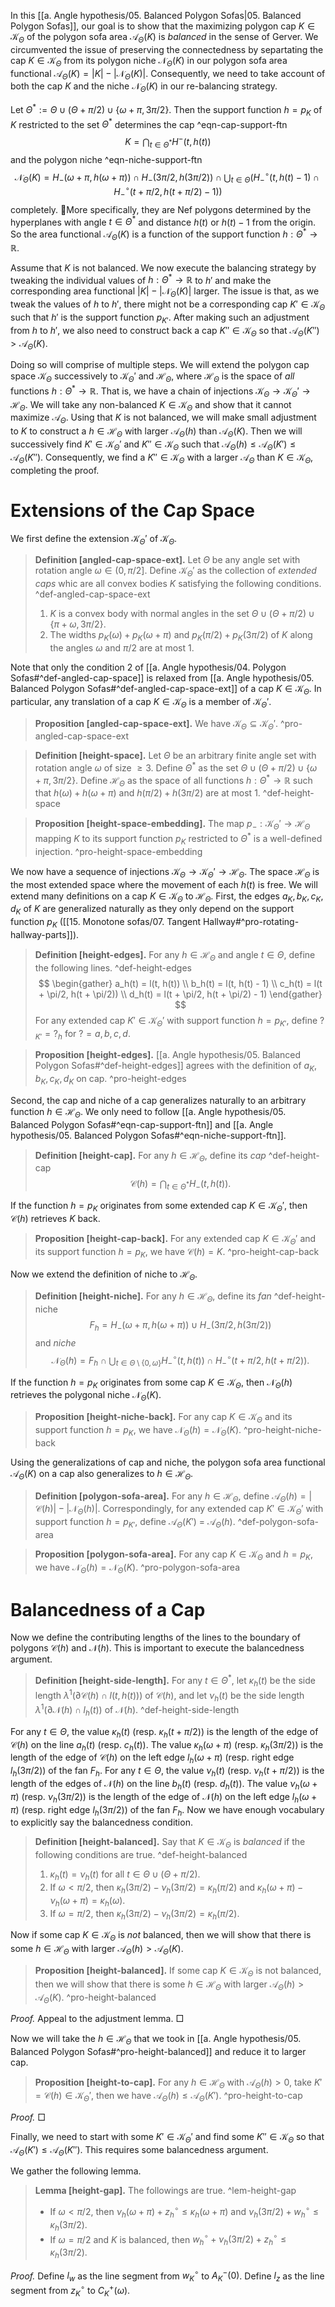In this [[a. Angle hypothesis/05. Balanced Polygon Sofas|05. Balanced Polygon Sofas]], our goal is to show that the maximizing polygon cap $K \in \mathcal{K}_\Theta$ of the polygon sofa area $\mathcal{A}_\Theta(K)$ is _balanced_ in the sense of Gerver. We circumvented the issue of preserving the connectedness by separtating the cap $K \in \mathcal{K}_\Theta$ from its polygon niche $\mathcal{N}_\Theta(K)$ in our polygon sofa area functional $\mathcal{A}_\Theta(K) = |K| - |\mathcal{N}_\Theta(K)|$. Consequently, we need to take account of both the cap $K$ and the niche $\mathcal{N}_\Theta(K)$ in our re-balancing strategy. 

Let $\Theta^* := \Theta \cup (\Theta + \pi/2) \cup \left\{ \omega + \pi, 3\pi/2 \right\}$. Then the support function $h = p_K$ of $K$ restricted to the set $\Theta^*$ determines the cap ^eqn-cap-support-ftn
$$
K = \bigcap_{t \in \Theta^*} H^-(t, h(t))
$$
and the polygon niche ^eqn-niche-support-ftn
$$
\mathcal{N}_{\Theta}(K) = H_-(\omega + \pi, h(\omega + \pi)) \cap H_-(3\pi/2, h(3\pi/2)) \cap
\bigcup_{t \in \Theta} \left( H_-^{\circ}(t, h(t) - 1) \cap H_-^\circ(t + \pi/2, h(t + \pi/2) - 1) \right) 
$$
completely. More specifically, they are Nef polygons determined by the hyperplanes with angle $t \in \Theta^*$ and distance $h(t)$ or $h(t) - 1$ from the origin. So the area functional $\mathcal{A}_\Theta(K)$ is a function of the support function $h : \Theta^* \to \mathbb{R}$.

Assume that $K$ is not balanced. We now execute the balancing strategy by tweaking the individual values of $h : \Theta^* \to \mathbb{R}$ to $h'$ and make the corresponding area functional $|K| - |\mathcal{N}_{\Theta}(K)|$ larger. The issue is that, as we tweak the values of $h$ to $h'$, there might not be a corresponding cap $K' \in \mathcal{K}_\Theta$ such that $h'$ is the support function $p_{K'}$. After making such an adjustment from $h$ to $h'$, we also need to construct back a cap $K'' \in \mathcal{K}_\Theta$ so that $\mathcal{A}_\Theta(K'') > \mathcal{A}_\Theta(K)$.

Doing so will comprise of multiple steps. We will extend the polygon cap space $\mathcal{K}_\Theta$ successively to $\mathcal{K}_\Theta'$ and $\mathcal{H}_\Theta$, where $\mathcal{H}_\Theta$ is the space of _all_ functions $h : \Theta^* \to \mathbb{R}$. That is, we have a chain of injections $\mathcal{K}_\Theta \to \mathcal{K}_\Theta' \to \mathcal{H}_\Theta$. We will take any non-balanced $K \in \mathcal{K}_\Theta$ and show that it cannot maximize $\mathcal{A}_\Theta$. Using that $K$ is not balanced, we will make small adjustment to $K$ to construct a $h \in \mathcal{H}_\Theta$ with larger $\mathcal{A}_\Theta(h)$ than $\mathcal{A}_\Theta(K)$. Then we will successively find $K' \in \mathcal{K}_\Theta'$ and $K'' \in \mathcal{K}_\Theta$ such that $\mathcal{A}_\Theta(h) \leq \mathcal{A}_\Theta(K') \leq \mathcal{A}_\Theta(K'')$. Consequently, we find a $K'' \in \mathcal{K}_\Theta$ with a larger $\mathcal{A}_\Theta$ than $K \in \mathcal{K}_\Theta$, completing the proof.

# Extensions of the Cap Space

We first define the extension $\mathcal{K}_\Theta'$ of $\mathcal{K}_\Theta$.

> __Definition [angled-cap-space-ext].__ Let $\Theta$ be any angle set with rotation angle $\omega \in (0, \pi/2]$. Define $\mathcal{K}_\Theta'$ as the collection of _extended caps_ whic are all convex bodies $K$ satisfying the following conditions. ^def-angled-cap-space-ext
> 
> 1. $K$ is a convex body with normal angles in the set $\Theta \cup (\Theta + \pi/2) \cup \left\{ \pi + \omega, 3\pi/2 \right\}$.
> 2. The widths $p_K(\omega) + p_K(\omega + \pi)$ and $p_K(\pi/2) + p_K(3\pi/2)$ of $K$ along the angles $\omega$ and $\pi/2$ are at most 1.

Note that only the condition 2 of [[a. Angle hypothesis/04. Polygon Sofas#^def-angled-cap-space]] is relaxed from [[a. Angle hypothesis/05. Balanced Polygon Sofas#^def-angled-cap-space-ext]] of a cap $K \in \mathcal{K}_\Theta$. In particular, any translation of a cap $K \in \mathcal{K}_\Theta$ is a member of $\mathcal{K}_{\Theta}'$. 

> __Proposition [angled-cap-space-ext].__ We have $\mathcal{K}_\Theta \subseteq \mathcal{K}_\Theta'$. ^pro-angled-cap-space-ext

> __Definition [height-space].__ Let $\Theta$ be an arbitrary finite angle set with rotation angle $\omega$ of size $\geq 3$. Define $\Theta^*$ as the set $\Theta \cup (\Theta + \pi/2) \cup \left\{ \omega + \pi, 3\pi/2 \right\}$. Define $\mathcal{H}_\Theta$ as the space of all functions $h : \Theta ^* \to \mathbb{R}$ such that $h(\omega) + h(\omega + \pi)$ and $h(\pi/2) + h(3\pi/2)$ are at most 1. ^def-height-space

> __Proposition [height-space-embedding].__ The map $p_- : \mathcal{K}_\Theta' \to \mathcal{H}_\Theta$ mapping $K$ to its support function $p_K$ restricted to $\Theta^*$ is a well-defined injection. ^pro-height-space-embedding

We now have a sequence of injections $\mathcal{K}_\Theta \to \mathcal{K}_\Theta' \to \mathcal{H}_\Theta$. The space $\mathcal{H}_\Theta$ is the most extended space where the movement of each $h(t)$ is free. We will extend many definitions on a cap $K \in \mathcal{K}_\Theta$ to $\mathcal{H}_\Theta$. First, the edges $a_K, b_K, c_K, d_K$ of $K$ are generalized naturally as they only depend on the support function $p_K$ ([[15. Monotone sofas/07. Tangent Hallway#^pro-rotating-hallway-parts]]).

> __Definition [height-edges].__ For any $h \in \mathcal{H}_\Theta$ and angle $t \in \Theta$, define the following lines. ^def-height-edges
$$
\begin{gather}
a_h(t) = l(t, h(t)) \\
b_h(t) = l(t, h(t) - 1) \\
c_h(t) = l(t + \pi/2, h(t + \pi/2)) \\
d_h(t) = l(t + \pi/2, h(t + \pi/2) - 1)
\end{gather}
$$
> For any extended cap $K' \in \mathcal{K}_\Theta'$ with support function $h = p_{K'}$, define $?_{K'} = ?_{h}$ for $? = a, b, c, d$.

> __Proposition [height-edges].__ [[a. Angle hypothesis/05. Balanced Polygon Sofas#^def-height-edges]] agrees with the definition of $a_K, b_K, c_K, d_K$ on cap. ^pro-height-edges

Second, the cap and niche of a cap generalizes naturally to an arbitrary function $h \in \mathcal{H}_\Theta$. We only need to follow [[a. Angle hypothesis/05. Balanced Polygon Sofas#^eqn-cap-support-ftn]] and [[a. Angle hypothesis/05. Balanced Polygon Sofas#^eqn-niche-support-ftn]].

> __Definition [height-cap].__ For any $h \in \mathcal{H}_\Theta$, define its _cap_ ^def-height-cap
$$
\mathcal{C}(h) = \bigcap_{t \in \Theta^*} H_-(t, h(t)).
$$

If the function $h = p_K$ originates from some extended cap $K \in \mathcal{K}_\Theta'$, then $\mathcal{C}(h)$ retrieves $K$ back.

> __Proposition [height-cap-back].__ For any extended cap $K \in \mathcal{K}_\Theta'$ and its support function $h = p_K$, we have $\mathcal{C}(h) = K$. ^pro-height-cap-back

Now we extend the definition of niche to $\mathcal{H}_\Theta$.

> __Definition [height-niche].__ For any $h \in \mathcal{H}_\Theta$, define its _fan_ ^def-height-niche
$$
F_h = H_-(\omega + \pi, h(\omega + \pi)) \cup H_-(3\pi/2, h(3\pi/2))
$$
> and _niche_
$$
\mathcal{N}_{\Theta}(h) = F_h \cap \bigcup_{t \in \Theta \setminus \left\{ 0, \omega \right\} } H_-^\circ(t, h(t)) \cap H_-^\circ(t + \pi/2, h(t + \pi/2)).
$$

If the function $h = p_K$ originates from some cap $K \in \mathcal{K}_\Theta$, then $\mathcal{N}_\Theta(h)$ retrieves the polygonal niche $\mathcal{N}_\Theta(K)$.

> __Proposition [height-niche-back].__ For any cap $K \in \mathcal{K}_\Theta$ and its support function $h = p_K$, we have $\mathcal{N}_\Theta(h) = \mathcal{N}_\Theta(K)$. ^pro-height-niche-back

Using the generalizations of cap and niche, the polygon sofa area functional $\mathcal{A}_\Theta(K)$ on a cap also generalizes to $h \in \mathcal{H}_\Theta$.

> __Definition [polygon-sofa-area].__ For any $h \in \mathcal{H}_\Theta$, define $\mathcal{A}_\Theta(h) = |\mathcal{C}(h)| - |\mathcal{N}_\Theta(h)|$. Correspondingly, for any extended cap $K' \in \mathcal{K}_\Theta'$ with support function $h = p_{K'}$, define $\mathcal{A}_\Theta(K')$ = $\mathcal{A}_\Theta(h)$. ^def-polygon-sofa-area

> __Proposition [polygon-sofa-area].__ For any cap $K \in \mathcal{K}_\Theta$ and $h = p_K$, we have $\mathcal{N}_\Theta(h) = \mathcal{N}_\Theta(K)$. ^pro-polygon-sofa-area

# Balancedness of a Cap

Now we define the contributing lengths of the lines to the boundary of polygons $\mathcal{C}(h)$ and $\mathcal{N}(h)$. This is important to execute the balancedness argument.

> __Definition [height-side-length].__ For any $t \in \Theta^*$, let $\kappa_h(t)$ be the side length $\lambda^1(\partial \mathcal{C}(h) \cap l(t, h(t)))$ of $\mathcal{C}(h)$, and let $\nu_h(t)$ be the side length $\lambda^1(\partial \mathcal{N}(h) \cap l_h(t))$ of $\mathcal{N}(h)$. ^def-height-side-length

For any $t \in \Theta$, the value $\kappa_h(t)$ (resp. $\kappa_h(t + \pi/2)$) is the length of the edge of $\mathcal{C}(h)$ on the line $a_h(t)$ (resp. $c_h(t)$). The value $\kappa_h(\omega + \pi)$ (resp. $\kappa_h(3\pi/2)$) is the length of the edge of $\mathcal{C}(h)$ on the left edge $l_h(\omega + \pi)$ (resp. right edge $l_h(3\pi/2)$) of the fan $F_h$. For any $t \in \Theta$, the value $\nu_h(t)$ (resp. $\nu_h(t + \pi/2)$) is the length of the edges of $\mathcal{N}(h)$ on the line $b_h(t)$ (resp. $d_h(t)$). The value $\nu_h(\omega + \pi)$ (resp. $\nu_h(3\pi/2)$) is the length of the edge of $\mathcal{N}(h)$ on the left edge $l_h(\omega + \pi)$ (resp. right edge $l_h(3\pi/2)$) of the fan $F_h$. Now we have enough vocabulary to explicitly say the balancedness condition.

> __Definition [height-balanced].__ Say that $K \in \mathcal{K}_\Theta$ is _balanced_ if the following conditions are true. ^def-height-balanced
> 
> 1. $\kappa_h(t) = \nu_h(t)$ for all $t \in \Theta \cup (\Theta + \pi/2)$.
> 2. If $\omega < \pi/2$, then $\kappa_h(3\pi/2) - \nu_h(3\pi/2) = \kappa_h(\pi/2)$ and $\kappa_h(\omega + \pi) - \nu_h(\omega + \pi) = \kappa_h(\omega)$.
> 3. If $\omega = \pi/2$, then $\kappa_h(3\pi/2) - \nu_h(3\pi/2) = \kappa_h(\pi/2)$.

Now if some cap $K \in \mathcal{K}_\Theta$ is _not_ balanced, then we will show that there is some $h \in \mathcal{H}_\Theta$ with larger $\mathcal{A}_\Theta(h) > \mathcal{A}_\Theta(K)$.

> __Proposition [height-balanced].__ If some cap $K \in \mathcal{K}_\Theta$ is not balanced, then we will show that there is some $h \in \mathcal{H}_\Theta$ with larger $\mathcal{A}_\Theta(h) > \mathcal{A}_\Theta(K)$. ^pro-height-balanced

_Proof._ Appeal to the adjustment lemma. □

Now we will take the $h \in \mathcal{H}_\Theta$ that we took in [[a. Angle hypothesis/05. Balanced Polygon Sofas#^pro-height-balanced]] and reduce it to larger cap.

> __Proposition [height-to-cap].__ For any $h \in \mathcal{H}_\Theta$ with $\mathcal{A}_\Theta(h) > 0$, take $K' = \mathcal{C}(h) \in \mathcal{K}_\Theta'$, then we have $\mathcal{A}_\Theta(h) \leq \mathcal{A}_\Theta(K')$. ^pro-height-to-cap

_Proof._  □

Finally, we need to start with some $K' \in \mathcal{K}_\Theta'$ and find some $K'' \in \mathcal{K}_\Theta$ so that $\mathcal{A}_\Theta(K') \leq \mathcal{A}_\Theta(K'')$. This requires some balancedness argument.


We gather the following lemma.

> __Lemma [height-gap].__ The followings are true. ^lem-height-gap
> 
> - If $\omega < \pi/2$, then $\nu_h(\omega + \pi) + z_h^{\circ} \leq \kappa_h(\omega + \pi)$ and $\nu_h(3\pi/2) + w_h^{\circ} \leq \kappa_h(3\pi/2)$. 
> - If $\omega = \pi/2$ and $K$ is balanced, then $w_h^{\circ} + \nu_h(3\pi/2) + z_h^{\circ} \leq \kappa_h(3\pi/2)$.

_Proof._ Define $l_w$ as the line segment from $w_K^{\circ}$ to $A_K^-(0)$. Define $l_z$ as the line segment from $z_K^{\circ}$ to $C_K^+(\omega)$.